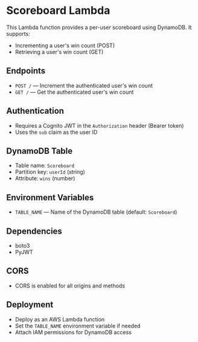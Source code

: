 # Scoreboard Lambda

This Lambda function provides a per-user scoreboard using DynamoDB. It supports:

- Incrementing a user's win count (POST)
- Retrieving a user's win count (GET)

## Endpoints

- `POST /` — Increment the authenticated user's win count
- `GET /` — Get the authenticated user's win count

## Authentication

- Requires a Cognito JWT in the `Authorization` header (Bearer token)
- Uses the `sub` claim as the user ID

## DynamoDB Table

- Table name: `Scoreboard`
- Partition key: `userId` (string)
- Attribute: `wins` (number)

## Environment Variables

- `TABLE_NAME` — Name of the DynamoDB table (default: `Scoreboard`)

## Dependencies

- boto3
- PyJWT

## CORS

- CORS is enabled for all origins and methods

## Deployment

- Deploy as an AWS Lambda function
- Set the `TABLE_NAME` environment variable if needed
- Attach IAM permissions for DynamoDB access 